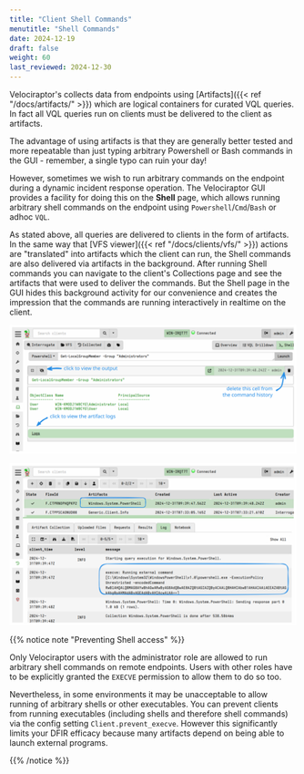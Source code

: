 ```yaml
---
title: "Client Shell Commands"
menutitle: "Shell Commands"
date: 2024-12-19
draft: false
weight: 60
last_reviewed: 2024-12-30
---
```


Velociraptor's collects data from endpoints using
[Artifacts]({{< ref "/docs/artifacts/" >}})
which are logical containers for curated VQL queries. In fact all VQL queries
run on clients must be delivered to the client as artifacts.

The advantage of using artifacts is that they are generally better tested and
more repeatable than just typing arbitrary Powershell or Bash commands in the
GUI - remember, a single typo can ruin your day!

However, sometimes we wish to run arbitrary commands on the endpoint during a
dynamic incident response operation. The Velociraptor GUI provides a facility
for doing this on the **Shell** page, which allows running arbitrary shell
commands on the endpoint using `Powershell`/`Cmd`/`Bash` or adhoc `VQL`.

As stated above, all queries are delivered to clients in the form of artifacts.
In the same way that [VFS viewer]({{< ref "/docs/clients/vfs/" >}}) actions are
"translated" into artifacts which the client can run, the Shell commands are
also delivered via artifacts in the background. After running Shell commands you
can navigate to the client's Collections page and see the artifacts that were
used to deliver the commands. But the Shell page in the GUI hides this
background activity for our convenience and creates the impression that the
commands are running interactively in realtime on the client.

![Shell command UI](shell_commands.svg)

![The artifact collection behind the command](shell_commands2.svg)

{{% notice note "Preventing Shell access" %}}

Only Velociraptor users with the administrator role are allowed to run
arbitrary shell commands on remote endpoints. Users with other roles have to be
explicitly granted the `EXECVE` permission to allow them to do so too.

Nevertheless, in some environments it may be unacceptable to allow running of
arbitrary shells or other executables. You can prevent clients from running
executables (including shells and therefore shell commands) via the config
setting `Client.prevent_execve`. However this significantly limits your DFIR
efficacy because many artifacts depend on being able to launch external
programs.

{{% /notice %}}